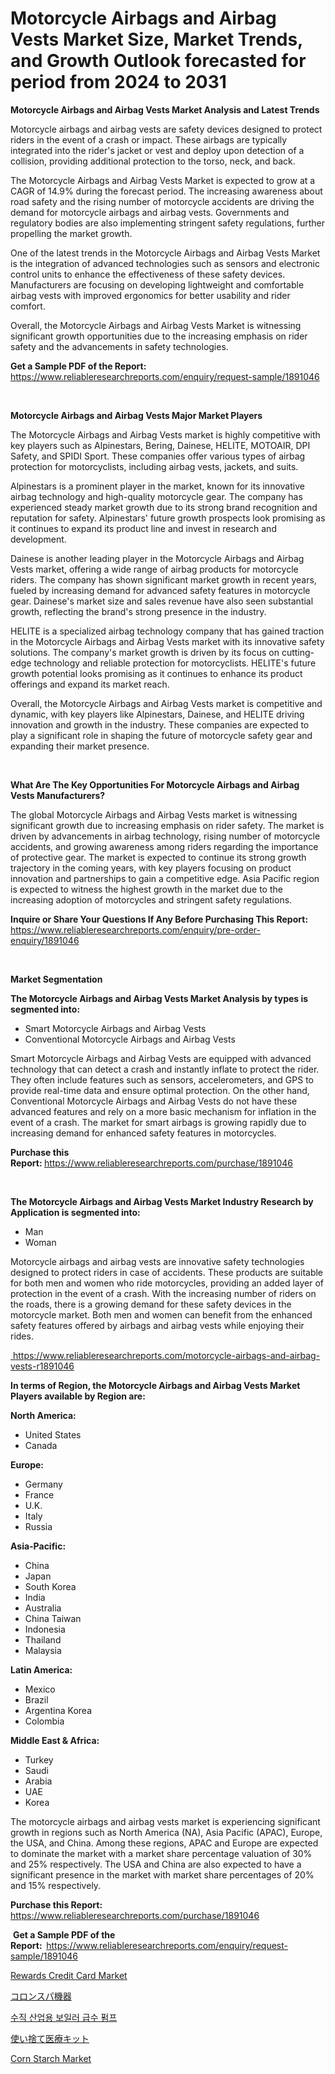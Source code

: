 <p><h1>Motorcycle Airbags and Airbag Vests Market Size, Market Trends, and Growth Outlook forecasted for period from 2024 to 2031</h1></p><p><strong>Motorcycle Airbags and Airbag Vests Market Analysis and Latest Trends</strong></p>
<p><p>Motorcycle airbags and airbag vests are safety devices designed to protect riders in the event of a crash or impact. These airbags are typically integrated into the rider's jacket or vest and deploy upon detection of a collision, providing additional protection to the torso, neck, and back.</p><p>The Motorcycle Airbags and Airbag Vests Market is expected to grow at a CAGR of 14.9% during the forecast period. The increasing awareness about road safety and the rising number of motorcycle accidents are driving the demand for motorcycle airbags and airbag vests. Governments and regulatory bodies are also implementing stringent safety regulations, further propelling the market growth.</p><p>One of the latest trends in the Motorcycle Airbags and Airbag Vests Market is the integration of advanced technologies such as sensors and electronic control units to enhance the effectiveness of these safety devices. Manufacturers are focusing on developing lightweight and comfortable airbag vests with improved ergonomics for better usability and rider comfort.</p><p>Overall, the Motorcycle Airbags and Airbag Vests Market is witnessing significant growth opportunities due to the increasing emphasis on rider safety and the advancements in safety technologies.</p></p>
<p><strong>Get a Sample PDF of the Report:&nbsp;</strong> <a href="https://www.reliableresearchreports.com/enquiry/request-sample/1891046">https://www.reliableresearchreports.com/enquiry/request-sample/1891046</a></p>
<p>&nbsp;</p>
<p><strong>Motorcycle Airbags and Airbag Vests Major Market Players</strong></p>
<p><p>The Motorcycle Airbags and Airbag Vests market is highly competitive with key players such as Alpinestars, Bering, Dainese, HELITE, MOTOAIR, DPI Safety, and SPIDI Sport. These companies offer various types of airbag protection for motorcyclists, including airbag vests, jackets, and suits.</p><p>Alpinestars is a prominent player in the market, known for its innovative airbag technology and high-quality motorcycle gear. The company has experienced steady market growth due to its strong brand recognition and reputation for safety. Alpinestars' future growth prospects look promising as it continues to expand its product line and invest in research and development.</p><p>Dainese is another leading player in the Motorcycle Airbags and Airbag Vests market, offering a wide range of airbag products for motorcycle riders. The company has shown significant market growth in recent years, fueled by increasing demand for advanced safety features in motorcycle gear. Dainese's market size and sales revenue have also seen substantial growth, reflecting the brand's strong presence in the industry.</p><p>HELITE is a specialized airbag technology company that has gained traction in the Motorcycle Airbags and Airbag Vests market with its innovative safety solutions. The company's market growth is driven by its focus on cutting-edge technology and reliable protection for motorcyclists. HELITE's future growth potential looks promising as it continues to enhance its product offerings and expand its market reach.</p><p>Overall, the Motorcycle Airbags and Airbag Vests market is competitive and dynamic, with key players like Alpinestars, Dainese, and HELITE driving innovation and growth in the industry. These companies are expected to play a significant role in shaping the future of motorcycle safety gear and expanding their market presence.</p></p>
<p>&nbsp;</p>
<p><strong>What Are The Key Opportunities For Motorcycle Airbags and Airbag Vests Manufacturers?</strong></p>
<p><p>The global Motorcycle Airbags and Airbag Vests market is witnessing significant growth due to increasing emphasis on rider safety. The market is driven by advancements in airbag technology, rising number of motorcycle accidents, and growing awareness among riders regarding the importance of protective gear. The market is expected to continue its strong growth trajectory in the coming years, with key players focusing on product innovation and partnerships to gain a competitive edge. Asia Pacific region is expected to witness the highest growth in the market due to the increasing adoption of motorcycles and stringent safety regulations.</p></p>
<p><strong>Inquire or Share Your Questions If Any Before Purchasing This Report:</strong> <a href="https://www.reliableresearchreports.com/enquiry/pre-order-enquiry/1891046">https://www.reliableresearchreports.com/enquiry/pre-order-enquiry/1891046</a></p>
<p>&nbsp;</p>
<p><strong>Market Segmentation</strong></p>
<p><strong>The Motorcycle Airbags and Airbag Vests Market Analysis by types is segmented into:</strong></p>
<p><ul><li>Smart Motorcycle Airbags and Airbag Vests</li><li>Conventional Motorcycle Airbags and Airbag Vests</li></ul></p>
<p><p>Smart Motorcycle Airbags and Airbag Vests are equipped with advanced technology that can detect a crash and instantly inflate to protect the rider. They often include features such as sensors, accelerometers, and GPS to provide real-time data and ensure optimal protection. On the other hand, Conventional Motorcycle Airbags and Airbag Vests do not have these advanced features and rely on a more basic mechanism for inflation in the event of a crash. The market for smart airbags is growing rapidly due to increasing demand for enhanced safety features in motorcycles.</p></p>
<p><strong>Purchase this Report:&nbsp;</strong><a href="https://www.reliableresearchreports.com/purchase/1891046">https://www.reliableresearchreports.com/purchase/1891046</a></p>
<p>&nbsp;</p>
<p><strong>The Motorcycle Airbags and Airbag Vests Market Industry Research by Application is segmented into:</strong></p>
<p><ul><li>Man</li><li>Woman</li></ul></p>
<p><p>Motorcycle airbags and airbag vests are innovative safety technologies designed to protect riders in case of accidents. These products are suitable for both men and women who ride motorcycles, providing an added layer of protection in the event of a crash. With the increasing number of riders on the roads, there is a growing demand for these safety devices in the motorcycle market. Both men and women can benefit from the enhanced safety features offered by airbags and airbag vests while enjoying their rides.</p></p>
<p><a href="https://www.reliableresearchreports.com/motorcycle-airbags-and-airbag-vests-r1891046">&nbsp;https://www.reliableresearchreports.com/motorcycle-airbags-and-airbag-vests-r1891046</a></p>
<p><strong>In terms of Region, the Motorcycle Airbags and Airbag Vests Market Players available by Region are:</strong></p>
<p>
    <p> <strong> North America: </strong>
        <ul>
            <li>United States</li>
            <li>Canada</li>
        </ul>
        </p> 
    <p> <strong> Europe: </strong>
        <ul>
            <li>Germany</li>
            <li>France</li>
            <li>U.K.</li>
            <li>Italy</li>
            <li>Russia</li>
        </ul>
        </p> 
    <p> <strong> Asia-Pacific: </strong>
        <ul>
            <li>China</li>
            <li>Japan</li>
            <li>South Korea</li>
            <li>India</li>
            <li>Australia</li>
            <li>China Taiwan</li>
            <li>Indonesia</li>
            <li>Thailand</li>
            <li>Malaysia</li>
        </ul>
        </p> 
    <p> <strong> Latin America: </strong>
        <ul>
            <li>Mexico</li>
            <li>Brazil</li>
            <li>Argentina Korea</li>
            <li>Colombia</li>
        </ul>
        </p> 
    <p> <strong> Middle East & Africa: </strong>
        <ul>
            <li>Turkey</li>
            <li>Saudi</li>
            <li>Arabia</li>
            <li>UAE</li>
            <li>Korea</li>
        </ul>
    </p>
    </p>
<p><p>The motorcycle airbags and airbag vests market is experiencing significant growth in regions such as North America (NA), Asia Pacific (APAC), Europe, the USA, and China. Among these regions, APAC and Europe are expected to dominate the market with a market share percentage valuation of 30% and 25% respectively. The USA and China are also expected to have a significant presence in the market with market share percentages of 20% and 15% respectively.</p></p>
<p><strong>Purchase this Report: </strong><a href="https://www.reliableresearchreports.com/purchase/1891046">https://www.reliableresearchreports.com/purchase/1891046</a></p>
<p>&nbsp;<strong>Get a Sample PDF of the Report:&nbsp;&nbsp;</strong><a href="https://www.reliableresearchreports.com/enquiry/request-sample/1891046">https://www.reliableresearchreports.com/enquiry/request-sample/1891046</a></p>
<p><strong></strong></p>
<p><p><a href="https://www.linkedin.com/pulse/rewards-credit-card-market-analysis-sze-forecasted-period-etenf">Rewards Credit Card Market</a></p><p><a href="https://github.com/dzy793153605/Market-Research-Report-List-2/blob/main/7841801115147.md">コロンスパ機器</a></p><p><a href="https://github.com/khytkeqagplkzqvh/Market-Research-Report-List-2/blob/main/3026739108155.md">수직 산업용 보일러 급수 펌프</a></p><p><a href="https://github.com/oafhukehf4709715/Market-Research-Report-List-2/blob/main/8021903115146.md">使い捨て医療キット</a></p><p><a href="https://issuu.com/reportprime-2/docs/corn-starch-market-size-2030.pptx">Corn Starch Market</a></p></p>